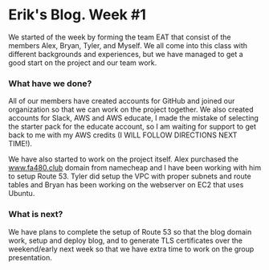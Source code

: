 # Erik's Blog. Week #1
We started of the week by forming the team EAT that consist of the members Alex, Bryan, Tyler, and Myself.  We all come into this class with different backgrounds and experiences, but we have managed to get a good start on the project and our team work.

### What have we done?
All of our members have created accounts for GitHub and joined our organization so that we can work on the project together. We also created accounts for Slack, AWS and AWS educate, I made the mistake of selecting the starter pack for the educate account, so I am waiting for support to get back to me with my AWS credits (I WILL FOLLOW DIRECTIONS NEXT TIME!).

We have also started to work on the project itself. Alex purchased the www.fa480.club domain from namecheap and I have been working with him to setup Route 53. Tyler did setup the VPC with proper subnets and route tables and Bryan has been working on the webserver on EC2 that uses Ubuntu.

### What is next?
We have plans to complete the setup of Route 53 so that the blog domain work, setup and deploy blog, and to generate TLS certificates over the weekend/early next week so that we have extra time to work on the group presentation.

